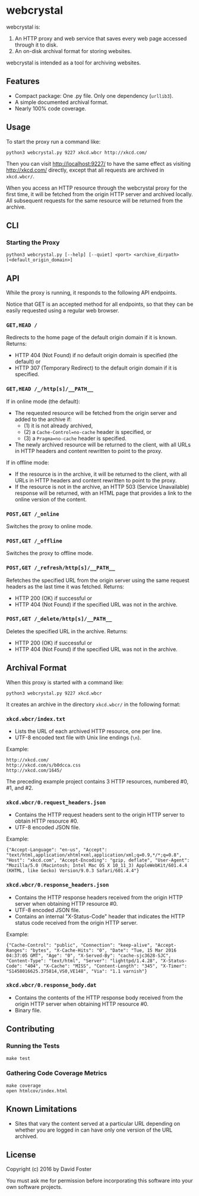 # webcrystal

webcrystal is:

1. An HTTP proxy and web service that saves every web page accessed through it to disk.
2. An on-disk archival format for storing websites.

webcrystal is intended as a tool for archiving websites.

## Features

* Compact package: One .py file. Only one dependency (`urllib3`).
* A simple documented archival format.
* Nearly 100% code coverage.

## Usage

To start the proxy run a command like:

```
python3 webcrystal.py 9227 xkcd.wbcr http://xkcd.com/
```

Then you can visit <http://localhost:9227/> to have the same effect as visiting <http://xkcd.com/> directly, except that all requests are archived in `xkcd.wbcr/`.

When you access an HTTP resource through the webcrystal proxy for the first time, it will be fetched from the origin HTTP server and archived locally. All subsequent requests for the same resource will be returned from the archive.


## CLI

### Starting the Proxy

```
python3 webcrystal.py [--help] [--quiet] <port> <archive_dirpath> [<default_origin_domain>]
```


## API

While the proxy is running, it responds to the following API endpoints.

Notice that GET is an accepted method for all endpoints, so that they can be easily requested using a regular web browser.

### `GET,HEAD /`

Redirects to the home page of the default origin domain if it is known. Returns:

* HTTP 404 (Not Found) if no default origin domain is specified (the default) or
* HTTP 307 (Temporary Redirect) to the default origin domain if it is specified.

### `GET,HEAD /_/http[s]/__PATH__`

If in online mode (the default):

* The requested resource will be fetched from the origin server and added to the archive if:
    * (1) it is not already archived,
    * (2) a `Cache-Control=no-cache` header is specified, or
    * (3) a `Pragma=no-cache` header is specified.
* The newly archived resource will be returned to the client, with all URLs in HTTP headers and content rewritten to point to the proxy.

If in offline mode:

* If the resource is in the archive, it will be returned to the client, with all URLs in HTTP headers and content rewritten to point to the proxy.
* If the resource is not in the archive, an HTTP 503 (Service Unavailable) response will be returned, with an HTML page that provides a link to the online version of the content.

### `POST,GET /_online`

Switches the proxy to online mode.

### `POST,GET /_offline`

Switches the proxy to offline mode.

### `POST,GET /_refresh/http[s]/__PATH__`

Refetches the specified URL from the origin server using the same request headers as the last time it was fetched. Returns:

* HTTP 200 (OK) if successful or
* HTTP 404 (Not Found) if the specified URL was not in the archive.

### `POST,GET /_delete/http[s]/__PATH__`

Deletes the specified URL in the archive. Returns:

* HTTP 200 (OK) if successful or
* HTTP 404 (Not Found) if the specified URL was not in the archive.


## Archival Format

When this proxy is started with a command like:

```
python3 webcrystal.py 9227 xkcd.wbcr
```

It creates an archive in the directory `xkcd.wbcr/` in the following format:


### `xkcd.wbcr/index.txt`

* Lists the URL of each archived HTTP resource, one per line.
* UTF-8 encoded text file with Unix line endings (`\n`).

Example:

```
http://xkcd.com/
http://xkcd.com/s/b0dcca.css
http://xkcd.com/1645/
```

The preceding example project contains 3 HTTP resources, numbered #0, #1, and #2.


### `xkcd.wbcr/0.request_headers.json`

* Contains the HTTP request headers sent to the origin HTTP server to obtain HTTP resource #0.
* UTF-8 encoded JSON file.

Example:

```
{"Accept-Language": "en-us", "Accept": "text/html,application/xhtml+xml,application/xml;q=0.9,*/*;q=0.8", "Host": "xkcd.com", "Accept-Encoding": "gzip, deflate", "User-Agent": "Mozilla/5.0 (Macintosh; Intel Mac OS X 10_11_3) AppleWebKit/601.4.4 (KHTML, like Gecko) Version/9.0.3 Safari/601.4.4"}
```


### `xkcd.wbcr/0.response_headers.json`

* Contains the HTTP response headers received from the origin HTTP server when obtaining HTTP resource #0.
* UTF-8 encoded JSON file.
* Contains an internal "X-Status-Code" header that indicates the HTTP status code received from the origin HTTP server.

Example:

```
{"Cache-Control": "public", "Connection": "keep-alive", "Accept-Ranges": "bytes", "X-Cache-Hits": "0", "Date": "Tue, 15 Mar 2016 04:37:05 GMT", "Age": "0", "X-Served-By": "cache-sjc3628-SJC", "Content-Type": "text/html", "Server": "lighttpd/1.4.28", "X-Status-Code": "404", "X-Cache": "MISS", "Content-Length": "345", "X-Timer": "S1458016625.375814,VS0,VE148", "Via": "1.1 varnish"}
```

### `xkcd.wbcr/0.response_body.dat`

* Contains the contents of the HTTP response body received from the origin HTTP server when obtaining HTTP resource #0.
* Binary file.


## Contributing

### Running the Tests

```
make test
```

### Gathering Code Coverage Metrics

```
make coverage
open htmlcov/index.html
```


## Known Limitations

* Sites that vary the content served at a particular URL depending on whether you are logged in can have only one version of the URL archived.



## License

Copyright (c) 2016 by David Foster

You must ask me for permission before incorporating this software into your own software projects.